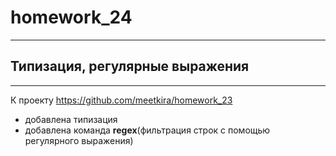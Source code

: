 # homework_24

---

## Типизация, регулярные выражения

---

К проекту https://github.com/meetkira/homework_23 

- добавлена типизация
- добавлена команда __regex__(фильтрация строк с помощью регулярного выражения)